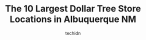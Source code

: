 ---
layout: ampstory
image: https://i0.wp.com/www.depkes.org/wp-content/uploads/2023/06/dollar-tree-0-in-albuquerque-nm-1685966593.jpeg?resize=640,853
author: techidn
featured: false
description: Discover the impressive array of Dollar Tree options in Albuquerque NM, where you can find 10 of the largest Dollar Tree establishments in the area. From renowned classics to hidden gems, Al
title: The 10 Largest Dollar Tree Store Locations in Albuquerque NM
cover:
   title: The 10 Largest Dollar Tree Store Locations in Albuquerque NM
   subtitle: Rickpate
   background: https://www.depkes.org/wp-content/uploads/2023/06/dollar-tree-0-in-albuquerque-nm-1685966593.jpeg

pages: 
 - layout: thirds
   top: <h1>#1 Dollar Tree</h1>
   bottom: "<p>Loved it. First store in new Mexico that isnt an utter disappointment when comparing it to its Arizona counterpart. Best Dollar Tree Ive been to. Great selection. Snac</p>"
   background: https://www.depkes.org/wp-content/uploads/2023/06/dollar-tree-1-in-albuquerque-nm-1685966594.jpeg
   backgroundblur: true
 - layout: thirds
   top: <h1>#2 Dollar Tree</h1>
   bottom: "<p>120 98th St NW B-3, Albuquerque, NM 87121, United States</p>"
   background: https://www.depkes.org/wp-content/uploads/2023/06/dollar-tree-2-in-albuquerque-nm-1685966594.jpeg
   cta:
      link: https://www.depkes.org/blog/the-10-largest-dollar-tree-store-locations-in-albuquerque-nm/
      text: The 10 Largest Dollar Tree Store Locations in Albuquerque NM
 - layout: thirds
   top: <h1>#3 Dollar Tree</h1>
   bottom: "<p>6300 San Mateo Blvd NE Spc G, Albuquerque, NM 87109, United States</p>"
   background: https://www.depkes.org/wp-content/uploads/2023/06/dollar-tree-3-in-albuquerque-nm-1685966595.jpeg
   cta:
      link: https://www.depkes.org/blog/the-10-largest-dollar-tree-store-locations-in-albuquerque-nm/
      text: The 10 Largest Dollar Tree Store Locations in Albuquerque NM
 - layout: thirds
   top: <h1>#4 Dollar Tree</h1>
   bottom: "<p>4208 Central Ave SW Ste F, Albuquerque, NM 87105, United States</p>"
   background: https://plus.unsplash.com/premium_photo-1664640458616-3c74f8cb4589?ixlib=rb-4.0.3&ixid=MnwxMjA3fDB8MHxwaG90by1wYWdlfHx8fGVufDB8fHx8&auto=format&fit=crop&w=640&h=853&q=80
   cta:
      link: https://www.depkes.org/blog/the-10-largest-dollar-tree-store-locations-in-albuquerque-nm/
      text: The 10 Largest Dollar Tree Store Locations in Albuquerque NM
 - layout: thirds
   top: <h1>#5 Dollar Tree</h1>
   bottom: "<p>4610 Cutler Ave NE, Albuquerque, NM 87110, United States</p>"
   background: https://images.unsplash.com/photo-1489648022186-8f49310909a0?ixlib=rb-4.0.3&ixid=MnwxMjA3fDB8MHxwaG90by1wYWdlfHx8fGVufDB8fHx8&auto=format&fit=crop&w=640&h=853&q=80
   cta:
      link: https://www.depkes.org/blog/the-10-largest-dollar-tree-store-locations-in-albuquerque-nm/
      text: The 10 Largest Dollar Tree Store Locations in Albuquerque NM
 - layout: thirds
   top: <h1>#6 Dollar Tree</h1>
   bottom: "<p>3301 Coors Blvd NW, Albuquerque, NM 87120, United States</p>"
   background: https://images.unsplash.com/photo-1608501821300-4f99e58bba77?ixlib=rb-4.0.3&ixid=MnwxMjA3fDB8MHxwaG90by1wYWdlfHx8fGVufDB8fHx8&auto=format&fit=crop&w=640&h=853&q=80
   cta:
      link: https://www.depkes.org/blog/the-10-largest-dollar-tree-store-locations-in-albuquerque-nm/
      text: The 10 Largest Dollar Tree Store Locations in Albuquerque NM
 - layout: thirds
   top: <h1>#7 Dollar Tree</h1>
   bottom: "<p>1511 Goff Blvd SW, Albuquerque, NM 87105, United States</p>"
   background: https://images.unsplash.com/photo-1510906594845-bc082582c8cc?ixlib=rb-4.0.3&ixid=MnwxMjA3fDB8MHxwaG90by1wYWdlfHx8fGVufDB8fHx8&auto=format&fit=crop&w=640&h=853&q=80
   cta:
      link: https://www.depkes.org/blog/the-10-largest-dollar-tree-store-locations-in-albuquerque-nm/
      text: The 10 Largest Dollar Tree Store Locations in Albuquerque NM
 - layout: thirds
   middle: Continue reading...
   background: https://images.unsplash.com/photo-1515405295579-ba7b45403062?ixlib=rb-4.0.3&ixid=MnwxMjA3fDB8MHxwaG90by1wYWdlfHx8fGVufDB8fHx8&auto=format&fit=crop&w=640&h=853&q=80
   cta:
      link: https://www.depkes.org/blog/the-10-largest-dollar-tree-store-locations-in-albuquerque-nm/
      text: The 10 Largest Dollar Tree Store Locations in Albuquerque NM
      
---